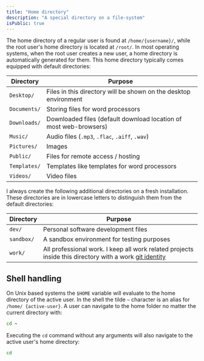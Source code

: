 ```yaml
---
title: "Home directory"
description: "A special directory on a file-system"
isPublic: true
---
```


The home directory of a regular user is found at `/home/{username}/`, while the
root user's home directory is located at `/root/`. In most operating systems,
when the root user creates a new user, a home directory is automatically
generated for them. This home directory typically comes equipped with default
directories:

| Directory    | Purpose                                                           |
|--------------|-------------------------------------------------------------------|
| `Desktop/`   | Files in this directory will be shown on the desktop environment  |
| `Documents/` | Storing files for word processors                                 |
| `Downloads/` | Downloaded files (default download location of most web-browsers) |
| `Music/`     | Audio files (`.mp3`, `.flac`, `.aiff`, `.wav`)                    |
| `Pictures/`  | Images                                                            |
| `Public/`    | Files for remote access / hosting                                 |
| `Templates/` | Templates like templates for word processors                      |
| `Videos/`    | Video files                                                       |

I always create the following additional directories on a fresh installation.
These directories are in lowercase letters to distinguish them from the default
directories:

| Directory  | Purpose                                                                                                                  |
|------------|--------------------------------------------------------------------------------------------------------------------------|
| `dev/`     | Personal software development files                                                                                      |
| `sandbox/` | A sandbox environment for testing purposes                                                                               |
| `work/`    | All professional work. I keep all work related projects inside this directory with a work [git identity](git-identities) |

## Shell handling

On Unix based systems the `$HOME` variable will evaluate to the home directory
of the active user. In the shell the tilde `~` character is an alias for `/home/
{active-user}`. A user can navigate to the home folder no matter the current
directory with:

```sh
cd ~
```

Executing the `cd` command without any arguments will also navigate to the
active user's home directory:

```sh
cd
```
